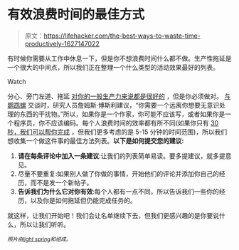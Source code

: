 # 有效浪费时间的最佳方式

> 原文：<https://lifehacker.com/the-best-ways-to-waste-time-productively-1627147022>

有时候你需要从工作中休息一下，但是你不想浪费时间什么都不做。生产性拖延是一个很大的中间点，所以我们正在整理一个什么类型的活动效果最好的列表。

Watch

分心、旁门左道、拖延 [对你的一般生产力来说都是很好的](https://lifehacker.com/why-you-need-boredom-distraction-and-procrastination-5927330) ，但是你必须做对。 [与鹦鹉螺](http://nautil.us/issue/7/waste/how-to-waste-time-properly) 交谈时，研究人员詹姆斯·博斯利建议，“你需要一个远离你想要无意识处理的东西的干扰物。”所以，如果你是一个作家，你可能不应该写，或者如果你是一个程序员，你不应该编码。每个人浪费时间的效率都有所不同(如果你只有 [30 秒，我们可以帮你完成](http://lifehacker.com/the-most-productive-ways-to-spend-30-seconds-of-down-ti-1440908037) ，但我们更多考虑的是 5-15 分钟的时间范围)，所以我们想收集一个做这件事的最佳方法列表。**以下是如何提交您的建议:**

1.  **请在每条评论中加入一条建议**:让我们的列表简单易读。要多提建议，就多提意见。
2.  尽量不要重复:如果别人做了你做的事情，开始他们的评论并添加你自己的经历，而不是发一个新帖子。
3.  **告诉我们为什么它对你有效**:每个人都有一点不同，所以告诉我们一些你的经历，以及你是如何拖延但仍能完成任务的。

就这样，让我们开始吧！我们会让名单继续下去，但我们更感兴趣的是你要说什么，所以让我们听听。

<small>*照片由*</small>[<small>*light spring*</small>](http://www.shutterstock.com/pic.mhtml?id=194621276&src=id)<small>*和*</small>[<small></small>](http://www.shutterstock.com/pic.mhtml?id=182798225&src=id)*<small>*组成。*</small>*